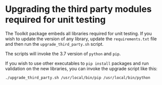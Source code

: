 Upgrading the third party modules required for unit testing
===========================================================

The Toolkit package embeds all libraries required for unit testing. If you wish to update the
version of any library, update the `requirements.txt` file and then run the `upgrade_third_party.sh`
script.

The scripts will invoke the 3.7 version of `python` and `pip`.

If you wish to use other executables to `pip install` packages and run validation on the new
libraries, you can invoke the upgrade script like this:

```shell
./upgrade_third_party.sh /usr/local/bin/pip /usr/local/bin/python
```
